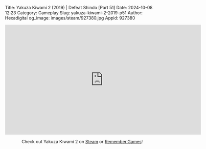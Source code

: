 Title: Yakuza Kiwami 2 (2019) | Defeat Shindo [Part 51]
Date: 2024-10-08 12:23
Category: Gameplay
Slug: yakuza-kiwami-2-2019-p51
Author: Hexadigital
og_image: images/steam/927380.jpg
Appid: 927380

<center><iframe src="https://www.youtube.com/embed/nqHvCQeijzY?feature=oembed" allow="accelerometer; autoplay; encrypted-media; gyroscope; picture-in-picture" width="640" height="360" frameborder="0"></iframe>

Check out Yakuza Kiwami 2 on [Steam](https://store.steampowered.com/app/927380/?curator_clanid=34633900) or [Remember.Games](https://remember.games/game/344/yakuza-kiwami-2/)!</center>